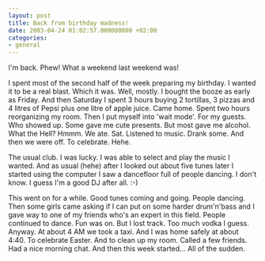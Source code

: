 ```yaml
---
layout: post
title: Back from birthday madness!
date: 2003-04-24 01:02:57.000000000 +02:00
categories:
- general
---
```

I'm back. Phew! What a weekend last weekend was!

I spent most of the second half of the week preparing my birthday. I wanted it to be a real blast. Which it was. Well, mostly. I bought the booze as early as Friday. And then Saturday I spent 3 hours buying 2 tortillas, 3 pizzas and 4 litres of Pepsi plus one litre of apple juice. Came home. Spent two hours reorganizing my room. Then I put myself into 'wait mode'. For my guests. Who showed up. Some gave me cute presents. But most gave me alcohol. What the Hell? Hmmm. We ate. Sat. Listened to music. Drank some. And then we were off. To celebrate. Hehe.

The usual club. I was lucky. I was able to select and play the music I wanted. And as usual (hehe) after I looked out about five tunes later I started using the computer I saw a dancefloor full of people dancing. I don't know. I guess I'm a good DJ after all. :-)

This went on for a while. Good tunes coming and going. People dancing. Then some girls came asking if I can put on some harder drum'n'bass and I gave way to one of my friends who's an expert in this field. People continued to dance. Fun was on. But I lost track. Too much vodka I guess. Anyway. At about 4 AM we took a taxi. And I was home safely at about 4:40. To celebrate Easter. And to clean up my room. Called a few friends. Had a nice morning chat. And then this week started... All of the sudden.
